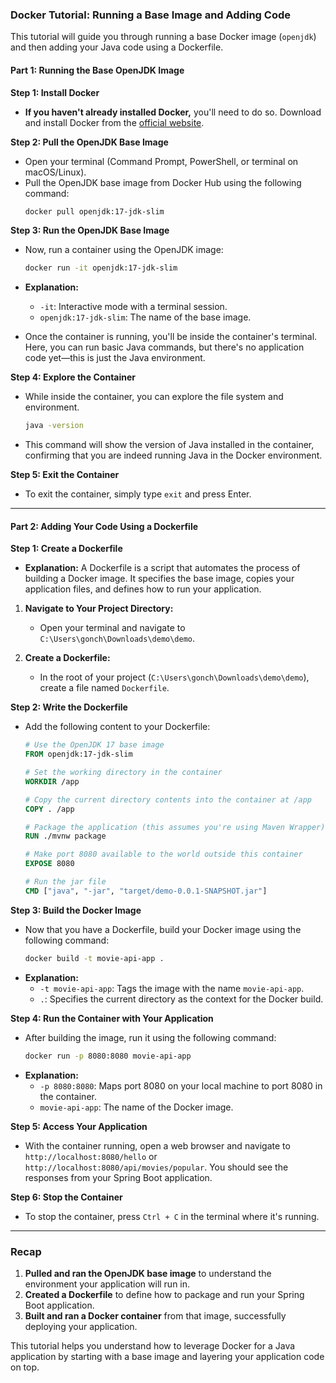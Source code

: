 ### Docker Tutorial: Running a Base Image and Adding Code

This tutorial will guide you through running a base Docker image (`openjdk`) and then adding your Java code using a Dockerfile.

#### **Part 1: Running the Base OpenJDK Image**

**Step 1: Install Docker**
- **If you haven't already installed Docker,** you'll need to do so. Download and install Docker from the [official website](https://www.docker.com/products/docker-desktop/).

**Step 2: Pull the OpenJDK Base Image**
- Open your terminal (Command Prompt, PowerShell, or terminal on macOS/Linux).
- Pull the OpenJDK base image from Docker Hub using the following command:
  ```bash
  docker pull openjdk:17-jdk-slim
  ```

**Step 3: Run the OpenJDK Base Image**
- Now, run a container using the OpenJDK image:
  ```bash
  docker run -it openjdk:17-jdk-slim
  ```
- **Explanation:**
  - `-it`: Interactive mode with a terminal session.
  - `openjdk:17-jdk-slim`: The name of the base image.
  
- Once the container is running, you'll be inside the container's terminal. Here, you can run basic Java commands, but there's no application code yet—this is just the Java environment.

**Step 4: Explore the Container**
- While inside the container, you can explore the file system and environment.
  ```bash
  java -version
  ```
- This command will show the version of Java installed in the container, confirming that you are indeed running Java in the Docker environment.

**Step 5: Exit the Container**
- To exit the container, simply type `exit` and press Enter.

---

#### **Part 2: Adding Your Code Using a Dockerfile**

**Step 1: Create a Dockerfile**
- **Explanation:** A Dockerfile is a script that automates the process of building a Docker image. It specifies the base image, copies your application files, and defines how to run your application.

1. **Navigate to Your Project Directory:**
   - Open your terminal and navigate to `C:\Users\gonch\Downloads\demo\demo`.

2. **Create a Dockerfile:**
   - In the root of your project (`C:\Users\gonch\Downloads\demo\demo`), create a file named `Dockerfile`.

**Step 2: Write the Dockerfile**
- Add the following content to your Dockerfile:
  ```dockerfile
  # Use the OpenJDK 17 base image
  FROM openjdk:17-jdk-slim

  # Set the working directory in the container
  WORKDIR /app

  # Copy the current directory contents into the container at /app
  COPY . /app

  # Package the application (this assumes you're using Maven Wrapper)
  RUN ./mvnw package

  # Make port 8080 available to the world outside this container
  EXPOSE 8080

  # Run the jar file
  CMD ["java", "-jar", "target/demo-0.0.1-SNAPSHOT.jar"]
  ```

**Step 3: Build the Docker Image**
- Now that you have a Dockerfile, build your Docker image using the following command:
  ```bash
  docker build -t movie-api-app .
  ```
- **Explanation:**
  - `-t movie-api-app`: Tags the image with the name `movie-api-app`.
  - `.`: Specifies the current directory as the context for the Docker build.

**Step 4: Run the Container with Your Application**
- After building the image, run it using the following command:
  ```bash
  docker run -p 8080:8080 movie-api-app
  ```
- **Explanation:**
  - `-p 8080:8080`: Maps port 8080 on your local machine to port 8080 in the container.
  - `movie-api-app`: The name of the Docker image.

**Step 5: Access Your Application**
- With the container running, open a web browser and navigate to `http://localhost:8080/hello` or `http://localhost:8080/api/movies/popular`. You should see the responses from your Spring Boot application.

**Step 6: Stop the Container**
- To stop the container, press `Ctrl + C` in the terminal where it's running.

---

### Recap

1. **Pulled and ran the OpenJDK base image** to understand the environment your application will run in.
2. **Created a Dockerfile** to define how to package and run your Spring Boot application.
3. **Built and ran a Docker container** from that image, successfully deploying your application.

This tutorial helps you understand how to leverage Docker for a Java application by starting with a base image and layering your application code on top.
